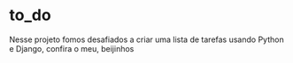 # to_do
Nesse projeto fomos desafiados a criar uma lista de tarefas usando Python e Django, confira o meu, beijinhos
